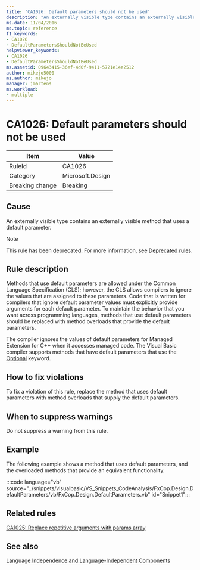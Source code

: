 ```yaml
---
title: 'CA1026: Default parameters should not be used'
description: "An externally visible type contains an externally visible method that uses a default parameter."
ms.date: 11/04/2016
ms.topic: reference
f1_keywords:
- CA1026
- DefaultParametersShouldNotBeUsed
helpviewer_keywords:
- CA1026
- DefaultParametersShouldNotBeUsed
ms.assetid: 09643415-36ef-4d0f-9411-5721e14e2512
author: mikejo5000
ms.author: mikejo
manager: jmartens
ms.workload:
- multiple
---
```

# CA1026: Default parameters should not be used

|Item|Value|
|-|-|
|RuleId|CA1026|
|Category|Microsoft.Design|
|Breaking change|Breaking|

## Cause
An externally visible type contains an externally visible method that uses a default parameter.

> [!NOTE]
> This rule has been deprecated. For more information, see [Deprecated rules](fxcop-unported-deprecated-rules.md).

## Rule description
Methods that use default parameters are allowed under the Common Language Specification (CLS); however, the CLS allows compilers to ignore the values that are assigned to these parameters. Code that is written for compilers that ignore default parameter values must explicitly provide arguments for each default parameter. To maintain the behavior that you want across programming languages, methods that use default parameters should be replaced with method overloads that provide the default parameters.

The compiler ignores the values of default parameters for Managed Extension for C++ when it accesses managed code. The Visual Basic compiler supports methods that have default parameters that use the [Optional](/dotnet/visual-basic/language-reference/modifiers/optional) keyword.

## How to fix violations
To fix a violation of this rule, replace the method that uses default parameters with method overloads that supply the default parameters.

## When to suppress warnings
Do not suppress a warning from this rule.

## Example
The following example shows a method that uses default parameters, and the overloaded methods that provide an equivalent functionality.

:::code language="vb" source="../snippets/visualbasic/VS_Snippets_CodeAnalysis/FxCop.Design.DefaultParameters/vb/FxCop.Design.DefaultParameters.vb" id="Snippet1":::

## Related rules
[CA1025: Replace repetitive arguments with params array](../code-quality/ca1025.md)

## See also
[Language Independence and Language-Independent Components](/dotnet/standard/language-independence-and-language-independent-components)
